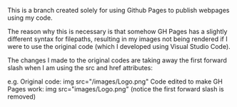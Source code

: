 This is a branch created solely for using Github Pages to publish webpages using my code.

The reason why this is necessary is that somehow GH Pages has a slightly different syntax for filepaths, resulting in my images not being rendered if I were to use the original code (which I developed using Visual Studio Code).

The changes I made to the original codes are taking away the first forward slash when I am using the src and href attributes:

e.g.
Original code: img src="/images/Logo.png"
Code edited to make GH Pages work: img src="images/Logo.png" (notice the first forward slash is removed)
